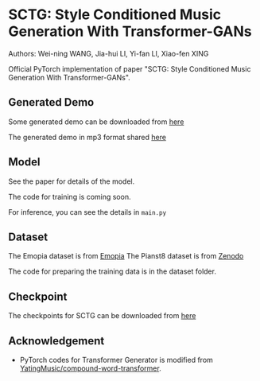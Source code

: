 # SCTG: Style Conditioned Music Generation With Transformer-GANs

Authors: Wei-ning WANG, Jia-hui LI, Yi-fan LI, Xiao-fen XING

Official PyTorch implementation of paper "SCTG: Style Conditioned Music Generation With Transformer-GANs".

## Generated Demo

Some generated demo can be downloaded from [here](https://drive.google.com/drive/folders/1b0tPWIJYbYTBfjSn-vcIS2GUlUFo9d7i?usp=sharing)

The generated demo in mp3 format shared [here](https://drive.google.com/drive/folders/1q0JNWx9bsNAXX3Ma_aN5evtEW6XzYx3n?usp=sharing)

## Model

See the paper for details of the model.

The code for training is coming soon.

For inference, you can see the details in `main.py`

## Dataset

The Emopia dataset is from [Emopia](https://github.com/annahung31/EMOPIA)
The Pianst8 dataset is from [Zenodo](https://zenodo.org/record/5089279)

The code for preparing the training data is in the dataset folder.

## Checkpoint

The checkpoints for SCTG can be downloaded from [here](https://drive.google.com/drive/folders/1Ei0UfblqnGNRRQ8fZzD1wgNdxfq037jG?usp=sharing)

## Acknowledgement

- PyTorch codes for Transformer Generator is modified from [YatingMusic/compound-word-transformer](https://github.com/YatingMusic/compound-word-transformer).
